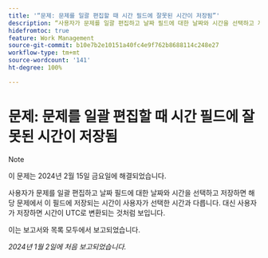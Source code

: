 ```yaml
---
title: '“문제: 문제를 일괄 편집할 때 시간 필드에 잘못된 시간이 저장됨”'
description: “사용자가 문제를 일괄 편집하고 날짜 필드에 대한 날짜와 시간을 선택하고 저장하면 해당 문제에서 이 필드에 저장되는 시간이 사용자가 선택한 시간과 다릅니다. 대신 사용자가 저장하면 시간이 UTC로 변환되는 것처럼 보입니다.”
hidefromtoc: true
feature: Work Management
source-git-commit: b10e7b2e10151a40fc4e9f762b8688114c248e27
workflow-type: tm+mt
source-wordcount: '141'
ht-degree: 100%

---
```



# 문제: 문제를 일괄 편집할 때 시간 필드에 잘못된 시간이 저장됨

>[!NOTE]
>
>이 문제는 2024년 2월 15일 금요일에 해결되었습니다.

사용자가 문제를 일괄 편집하고 날짜 필드에 대한 날짜와 시간을 선택하고 저장하면 해당 문제에서 이 필드에 저장되는 시간이 사용자가 선택한 시간과 다릅니다. 대신 사용자가 저장하면 시간이 UTC로 변환되는 것처럼 보입니다.

이는 보고서와 목록 모두에서 보고되었습니다.

_2024년 1월 2일에 처음 보고되었습니다._
